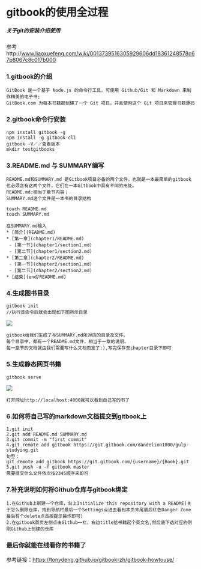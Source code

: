 # gitbook的使用全过程

##### 关于git的安装介绍使用

参考http://www.liaoxuefeng.com/wiki/0013739516305929606dd18361248578c67b8067c8c017b000

### 1.gitbook的介绍

```
GitBook 是一个基于 Node.js 的命令行工具，可使用 Github/Git 和 Markdown 来制作精美的电子书;
GitBook.com 为每本书籍都创建了一个 Git 项目，并且使用这个 Git 项目来管理书籍源码
```

### 2.gitbook命令行安装

```
npm install gitbook -g
npm install -g gitbook-cli  
gitbook -V／／查看版本
mkdir testgitbooks
```

### 3.README.md 与 SUMMARY编写

```
README.md和SUMMARY.md 是Gitbook项目必备的两个文件，也就是一本最简单的gitbook也必须含有这两个文件，它们在一本Gitbook中具有不同的用处。
README.md:相当于章节内容；
SUMMARY.md这个文件是一本书的目录结构
```

```
touch README.md
touch SUMMARY.md
```

```
在SUMMARY.md输入
* [简介](README.md)
* [第一章](chapter1/README.md)
 - [第一节](chapter1/section1.md)
 - [第二节](chapter1/section2.md)
* [第二章](chapter2/README.md)
 - [第一节](chapter2/section1.md)
 - [第二节](chapter2/section2.md)
* [结束](end/README.md)
```

### 4.生成图书目录

```
gitbook init
//执行该命令后就会出现如下图所示目录
```

![](http://p1.bpimg.com/567571/a7c4ebb37f1a73e5.png)

```
gitbook给我们生成了与SUMMARY.md所对应的目录及文件。
每个目录中，都有一个README.md文件，相当于一章的说明。
每一章节的文档就由我们需要写什么文档而定了:),写完保存至chapter目录下即可
```

### 5.生成静态网页书籍

```
gitbook serve
```

![](http://i1.piimg.com/567571/f252a25ae5f162d9.png)

```
打开网址http://localhost:4000就可以看到自己写的书了
```

### 6.如何将自己写的markdown文档提交到gitbook上

```
1.git init 
2.git add README.md SUMMARY.md
3.git commit -m "first commit"
4.git remote add gitbook https://git.gitbook.com/dandelion1000/gulp-studying.git
句型：
git remote add gitbook https://git.gitbook.com/{username}/{Book}.git
5.git push -u -f gitbook master
需要提交什么文件依次按2345顺序来即可
```

### 7.补充说明如何将Github仓库与gitbook绑定

```
1.在Github上新建一个仓库，勾上Initialize this repository with a README(关于怎么删除仓库，找到导航栏最后一个Settings点进去看到本页末尾最后红色Danger Zone最后有个delete点击按提示操作即可)
2.在gitbook首页左侧点击Github一栏，右边title给书籍起个英文名,然后底下选对应的刚刚Github上创建的仓库
```



### 最后你就能在线看你的书籍了

参考链接：https://tonydeng.github.io/gitbook-zh/gitbook-howtouse/